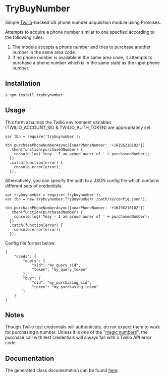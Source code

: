 TryBuyNumber
===

Simple [Twilio](https://www.twilio.com)-backed US phone number acquisition module using Promises.

Attempts to acquire a phone number similar to one specfied according to the following rules:

1. The module accepts a phone number and tries to purchase another number in the same area code.
2. If no phone number is available in the same area code, it attempts to purchase a phone number which is in the same state as the input phone number.

Installation
---

```$ npm install trybuynumber```

Usage
---

This form assumes the Twilio environment variables (TWILIO_ACCOUNT_SID & TWILIO_AUTH_TOKEN) are appropriately set.
```
var tbn = require('trybuynumber');

tbn.purchasePhoneNumberAsync({nearPhoneNumber: '+16196210102'})
  .then(function(purchasedNumber) {
    console.log('Yeay - I am proud owner of ' + purchasedNumber);
  })
  .catch(function(error) {
    console.error(error);
  });

```

Alternatively, you can specify the path to a JSON config file which contains different sets of credentials.

```
var trybuynumber = require('trybuynumber');
var tbn = new trybuynumber.TryBuyNumber('/path/to/config.json');

tbn.purchasePhoneNumberAsync({nearPhoneNumber: '+16196210102'})
  .then(function(purchasedNumber) {
    console.log('Yeay - I am proud owner of ' + purchasedNumber);
  })
  .catch(function(error) {
    console.error(error);
  });

```

Config file format below:
```
{
    "creds": {
        "query": {
            "sid": "my_query_sid",
            "token": "my_query_token"
        },
        "buy": {
            "sid": "my_purchasing_sid",
            "token": "my_purchasing_token"
        }
    }
}
```

Notes
---

Though Twilio test credentials will authenticate, do not expect them to work for purchasing a number. Unless it is one of the "[magic numbers](https://www.twilio.com/docs/api/rest/test-credentials)", the purchase call with test credentials will always fail with a Twilio API error code.

Documentation
---

The generated class documentation can be found [here](http://www.caseychance.com/trybuynumber/).

